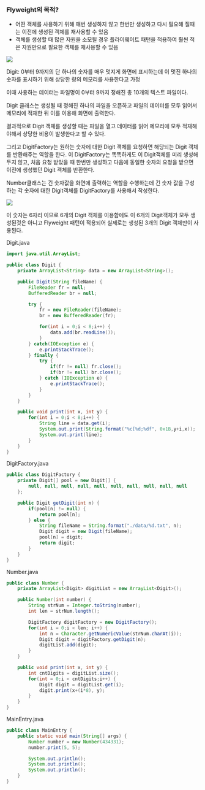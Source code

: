 ### Flyweight의 목적?

- 어떤 객체를 사용하기 위해 매번 생성하지 않고 한번만 생성하고 다시 필요해 질때는
  이전에 생성된 객체를 재사용할 수 있음
- 객체를 생성할 때 많은 자원을 소모될 경우 플라이웨이트 패턴을 적용하여 훨씬 적은
  자원만으로 필요한 객체를 재사용할 수 있음

![](https://velog.velcdn.com/images/sanizzang00/post/75efd5fe-9743-4389-9ffd-4be3a97996fc/image.png)

Digit: 0부터 9까지의 단 하나의 숫자를 매우 멋지게 화면에 표시하는데 이 멋진 하나의
숫자를 표시하기 위해 상당한 량의 메모리를 사용한다고 가정

이때 사용하는 데이터는 파일명이 0부터 9까지 정해진 총 10개의 텍스트 파일이다.

Digit 클래스는 생성될 때 정해진 하나의 파일을 오픈하고
파일의 데이터를 모두 읽어서 메모리에 적재한 뒤 이를 이용해 화면에 출력한다.

결과적으로 Digit 객체를 생성할 때는 파일을 열고 데이터를 읽어 메모리에 모두 적재해야해서
상당한 비용이 발생한다고 할 수 있다.

그리고 DigitFactory는 원하는 숫자에 대한 Digit 객체를 요청하면 해당되는 Digit 객체를
반환해주는 역할을 한다. 이 DigitFactory는 똑똑하게도 이 Digit객체를 미리 생성해 두지 않고,
처음 요청 받았을 때 한번만 생성하고 다음에 동일한 숫자의 요청을 받으면 이전에 생성했던
Digit 객체를 반환한다.

Number클래스는 긴 숫자값을 화면에 출력하는 역할을 수행하는데 긴 숫자 값을 구성하는 각 숫자에 대한
Digit객체를 DigitFactory를 사용해서 작성한다.

![](https://velog.velcdn.com/images/sanizzang00/post/85d10e6f-106d-4911-9548-0d4d17a38ceb/image.png)

이 숫자는 6자리 이므로 6개의 Digit 객체를 이용함에도 이 6개의 Digit객체가 모두 생성된것은 아니고
Flyweight 패턴이 적용되어 실제로는 생성된 3개의 Digit 객체만이 사용된다.

Digit.java

```java
import java.util.ArrayList;

public class Digit {
    private ArrayList<String> data = new ArrayList<String>();

    public Digit(String fileName) {
        FileReader fr = null;
        BufferedReader br = null;

        try {
            fr = new FileReader(fileName);
            br = new BufferedReader(fr);

            for(int i = 0;i < 8;i++) {
                data.add(br.readLine());
            }
        } catch(IOException e) {
            e.printStackTrace();
        } finally {
            try {
                if(fr != null) fr.close();
                if(br != null) br.close();
            } catch (IOException e) {
                e.printStackTrace();
            }
        }
    }

    public void print(int x, int y) {
        for(int i = 0;i < 8;i++) {
            String line = data.get(i);
            System.out.print(String.format("%c[%d;%df", 0x1B,y+i,x));
            System.out.print(line);
        }
    }
}
```

DigitFactory.java

```java
public class DigitFactory {
    private Digit[] pool = new Digit[] {
        null, null, null, null, null, null, null, null, null, null
    };

    public Digit getDigit(int n) {
        if(pool[n] != null) {
            return pool[n];
        } else {
            String fileName = String.format("./data/%d.txt", n);
            Digit digit = new Digit(fileName);
            pool[n] = digit;
            return digit;
        }
    }
}
```

Number.java

```java
public class Number {
    private ArrayList<Digit> digitList = new ArrayList<Digit>();

    public Number(int number) {
        String strNum = Integer.toString(number);
        int len = strNum.length();

        DigitFactory digitFactory = new DigitFactory();
        for(int i = 0;i < len; i++) {
            int n = Character.getNumericValue(strNum.charAt(i));
            Digit digit = digitFactory.getDigit(n);
            digitList.add(digit);
        }
    }

    public void print(int x, int y) {
        int cntDigits = digitList.size();
        for(int = 0;i < cntDigits;i++) {
            Digit digit = digitList.get(i);
            digit.print(x+(i*8), y);
        }
    }
}
```

MainEntry.java

```java
public class MainEntry {
    public static void main(String[] args) {
        Number number = new Number(434331);
        number.print(5, 5);

        System.out.println();
        System.out.println();
        System.out.println();
    }
}
```

